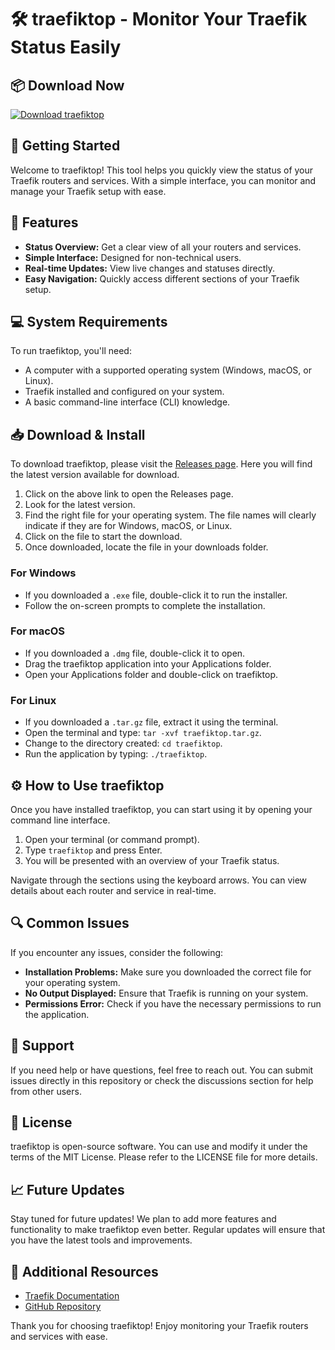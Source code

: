 # 🛠️ traefiktop - Monitor Your Traefik Status Easily

## 📦 Download Now
[![Download traefiktop](https://img.shields.io/badge/Download-traefiktop-blue.svg)](https://github.com/youssef-97/traefiktop/releases)

## 🚀 Getting Started
Welcome to traefiktop! This tool helps you quickly view the status of your Traefik routers and services. With a simple interface, you can monitor and manage your Traefik setup with ease.

## 🎯 Features
- **Status Overview:** Get a clear view of all your routers and services.
- **Simple Interface:** Designed for non-technical users.
- **Real-time Updates:** View live changes and statuses directly.
- **Easy Navigation:** Quickly access different sections of your Traefik setup.

## 💻 System Requirements
To run traefiktop, you'll need:

- A computer with a supported operating system (Windows, macOS, or Linux).
- Traefik installed and configured on your system.
- A basic command-line interface (CLI) knowledge.

## 📥 Download & Install
To download traefiktop, please visit the [Releases page](https://github.com/youssef-97/traefiktop/releases). Here you will find the latest version available for download. 

1. Click on the above link to open the Releases page.
2. Look for the latest version.
3. Find the right file for your operating system. The file names will clearly indicate if they are for Windows, macOS, or Linux.
4. Click on the file to start the download.
5. Once downloaded, locate the file in your downloads folder.

### For Windows
- If you downloaded a `.exe` file, double-click it to run the installer.
- Follow the on-screen prompts to complete the installation.

### For macOS
- If you downloaded a `.dmg` file, double-click it to open.
- Drag the traefiktop application into your Applications folder.
- Open your Applications folder and double-click on traefiktop.

### For Linux
- If you downloaded a `.tar.gz` file, extract it using the terminal.
- Open the terminal and type: `tar -xvf traefiktop.tar.gz`.
- Change to the directory created: `cd traefiktop`.
- Run the application by typing: `./traefiktop`.

## ⚙️ How to Use traefiktop
Once you have installed traefiktop, you can start using it by opening your command line interface. 

1. Open your terminal (or command prompt).
2. Type `traefiktop` and press Enter.
3. You will be presented with an overview of your Traefik status.

Navigate through the sections using the keyboard arrows. You can view details about each router and service in real-time.

## 🔍 Common Issues
If you encounter any issues, consider the following:

- **Installation Problems:** Make sure you downloaded the correct file for your operating system.
- **No Output Displayed:** Ensure that Traefik is running on your system.
- **Permissions Error:** Check if you have the necessary permissions to run the application.

## 📣 Support
If you need help or have questions, feel free to reach out. You can submit issues directly in this repository or check the discussions section for help from other users.

## 📜 License
traefiktop is open-source software. You can use and modify it under the terms of the MIT License. Please refer to the LICENSE file for more details.

## 📈 Future Updates
Stay tuned for future updates! We plan to add more features and functionality to make traefiktop even better. Regular updates will ensure that you have the latest tools and improvements.

## 🔗 Additional Resources
- [Traefik Documentation](https://doc.traefik.io/traefik/)
- [GitHub Repository](https://github.com/youssef-97/traefiktop)

Thank you for choosing traefiktop! Enjoy monitoring your Traefik routers and services with ease.